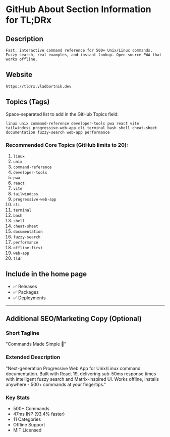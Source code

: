 # GitHub About Section Information for TL;DRx

## Description
```
Fast, interactive command reference for 500+ Unix/Linux commands. Fuzzy search, real examples, and instant lookup. Open source PWA that works offline.
```

## Website
```
https://tldrx.vladbortnik.dev
```

## Topics (Tags)
Space-separated list to add in the GitHub Topics field:

```
linux unix command-reference developer-tools pwa react vite tailwindcss progressive-web-app cli terminal bash shell cheat-sheet documentation fuzzy-search web-app performance
```

### Recommended Core Topics (GitHub limits to 20):
1. `linux`
2. `unix`
3. `command-reference`
4. `developer-tools`
5. `pwa`
6. `react`
7. `vite`
8. `tailwindcss`
9. `progressive-web-app`
10. `cli`
11. `terminal`
12. `bash`
13. `shell`
14. `cheat-sheet`
15. `documentation`
16. `fuzzy-search`
17. `performance`
18. `offline-first`
19. `web-app`
20. `tldr`

## Include in the home page
- ✅ Releases
- ✅ Packages
- ✅ Deployments

---

## Additional SEO/Marketing Copy (Optional)

### Short Tagline
"Commands Made Simple 🚀"

### Extended Description
"Next-generation Progressive Web App for Unix/Linux command documentation. Built with React 19, delivering sub-50ms response times with intelligent fuzzy search and Matrix-inspired UI. Works offline, installs anywhere - 500+ commands at your fingertips."

### Key Stats
- 500+ Commands
- 47ms INP (93.4% faster)
- 11 Categories
- Offline Support
- MIT Licensed
